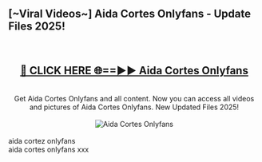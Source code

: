 <h2>[~Viral Videos~] Aida Cortes Onlyfans - Update Files 2025!</h2>
<br>
<div align="center">
<h2><a href="https://betterlinks.top/A2PfLJ" rel="nofollow">🔴 CLICK HERE 🌐==►► Aida Cortes Onlyfans</a></h2>
<br>
Get Aida Cortes Onlyfans and all content. Now you can access all videos and pictures of Aida Cortes Onlyfans. New Updated Files 2025!
<br>
<br>
<a href="https://betterlinks.top/A2PfLJ" rel="nofollow" data-target="animated-image.originalLink"><img src="https://i.ibb.co.com/WyWwxjT/player-gif2.gif" alt="Aida Cortes Onlyfans" style="max-width: 100%; display: inline-block;" data-target="animated-image.originalImage"></a>
</div>
<br>
aida cortez onlyfans<br>
aida cortes onlyfans xxx